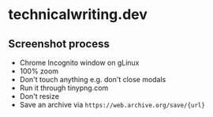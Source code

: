 # technicalwriting.dev

## Screenshot process

* Chrome Incognito window on gLinux
* 100% zoom
* Don't touch anything e.g. don't close modals
* Run it through tinypng.com
* Don't resize
* Save an archive via `https://web.archive.org/save/{url}`
